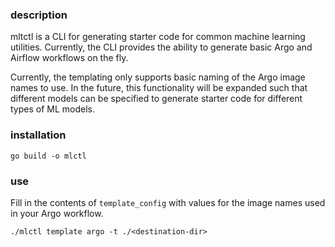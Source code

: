 ### description

mltctl is a CLI for generating starter code for common machine learning utilities. Currently, the CLI provides the ability to generate basic Argo and Airflow workflows on the fly.

Currently, the templating only supports basic naming of the Argo image names to use. In the future, this functionality will be expanded such that different models can be specified to generate starter code for different types of ML models.

### installation

```go build -o mlctl```

### use

Fill in the contents of `template_config` with values for the image names used in your Argo workflow.

``````./mlctl template argo -t ./<destination-dir>``````
